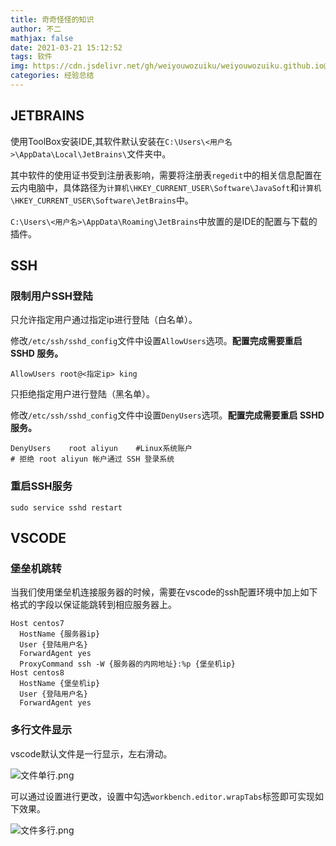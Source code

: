 ```yaml
---
title: 奇奇怪怪的知识
author: 不二
mathjax: false
date: 2021-03-21 15:12:52
tags: 软件
img: https://cdn.jsdelivr.net/gh/weiyouwozuiku/weiyouwozuiku.github.io@src/source/_posts/PageImg/经验总结/奇技淫巧.png
categories: 经验总结
---
```


## JETBRAINS

使用ToolBox安装IDE,其软件默认安装在`C:\Users\<用户名>\AppData\Local\JetBrains\`文件夹中。

其中软件的使用证书受到注册表影响，需要将注册表`regedit`中的相关信息配置在云内电脑中，具体路径为`计算机\HKEY_CURRENT_USER\Software\JavaSoft`和`计算机\HKEY_CURRENT_USER\Software\JetBrains`中。

`C:\Users\<用户名>\AppData\Roaming\JetBrains`中放置的是IDE的配置与下载的插件。

## SSH

### 限制用户SSH登陆

只允许指定用户通过指定ip进行登陆（白名单）。

修改`/etc/ssh/sshd_config`文件中设置`AllowUsers`选项。**配置完成需要重启 SSHD 服务。**

```shell
AllowUsers root@<指定ip> king
```

只拒绝指定用户进行登陆（黑名单）。

修改`/etc/ssh/sshd_config`文件中设置`DenyUsers`选项。**配置完成需要重启 SSHD 服务。**

```shell
DenyUsers    root aliyun    #Linux系统账户        
# 拒绝 root aliyun 帐户通过 SSH 登录系统
```

### 重启SSH服务

`sudo service sshd restart`

## VSCODE

### 堡垒机跳转

当我们使用堡垒机连接服务器的时候，需要在vscode的ssh配置环境中加上如下格式的字段以保证能跳转到相应服务器上。

```shell
Host centos7
  HostName {服务器ip}
  User {登陆用户名}
  ForwardAgent yes
  ProxyCommand ssh -W {服务器的内网地址}:%p {堡垒机ip} 
Host centos8
  HostName {堡垒机ip}
  User {登陆用户名}
  ForwardAgent yes
```

### 多行文件显示

vscode默认文件是一行显示，左右滑动。

![文件单行.png](https://cdn.jsdelivr.net/gh/weiyouwozuiku/weiyouwozuiku.github.io@src/source/_posts/经验总结/奇奇怪怪的知识/文件单行.png)

可以通过设置进行更改，设置中勾选`workbench.editor.wrapTabs`标签即可实现如下效果。

![文件多行.png](https://cdn.jsdelivr.net/gh/weiyouwozuiku/weiyouwozuiku.github.io@src/source/_posts/经验总结/奇奇怪怪的知识/文件多行.png)

